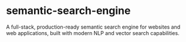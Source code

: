 # semantic-search-engine
A full-stack, production-ready semantic search engine for websites and web applications, built with modern NLP and vector search capabilities.
